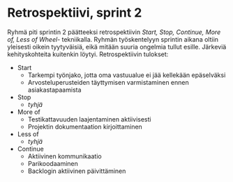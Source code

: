 # Retrospektiivi, sprint 2
Ryhmä piti sprintin 2 päätteeksi retrospektiivin _Start, Stop, Continue, More of, Less of Wheel_- tekniikalla.
Ryhmän työskentelyyn sprintin aikana oltiin yleisesti oikein tyytyväisiä, eikä mitään suuria ongelmia tullut esille.
Järkeviä kehityskohteita kuitenkin löytyi. Retrospektiivin tulokset:

- Start
  - Tarkempi työnjako, jotta oma vastuualue ei jää kellekään epäselväksi
  - Arvosteluperusteiden täyttymisen varmistaminen ennen asiakastapaamista
- Stop
    - _tyhjä_
- More of
  - Testikattavuuden laajentaminen aktiivisesti
  - Projektin dokumentaation kirjoittaminen
- Less of
  - _tyhjä_
- Continue
    - Aktiivinen kommunikaatio
    - Parikoodaaminen
    - Backlogin aktiivinen päivittäminen
